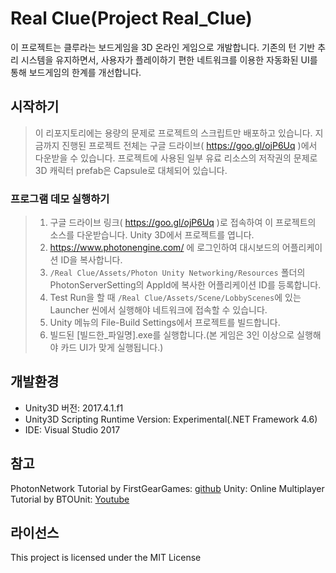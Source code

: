 # Real Clue(Project Real_Clue)
이 프로젝트는 클루라는 보드게임을 3D 온라인 게임으로 개발합니다.
기존의 턴 기반 추리 시스템을 유지하면서, 사용자가 플레이하기 편한 네트워크를 이용한 자동화된 UI를 통해 보드게임의 한계를 개선합니다.

## 시작하기
> 이 리포지토리에는 용량의 문제로 프로젝트의 스크립트만 배포하고 있습니다. 지금까지 진행된 프로젝트 전체는 구글 드라이브( https://goo.gl/ojP6Uq )에서 다운받을 수 있습니다.
> 프로젝트에 사용된 일부 유료 리소스의 저작권의 문제로 3D 캐릭터 prefab은 Capsule로 대체되어 있습니다.

### 프로그램 데모 실행하기
> 1. 구글 드라이브 링크( https://goo.gl/ojP6Uq )로 접속하여 이 프로젝트의 소스를 다운받습니다. Unity 3D에서 프로젝트를 엽니다.
> 2. https://www.photonengine.com/ 에 로그인하여 대시보드의 어플리케이션 ID을 복사합니다.
> 3. `/Real Clue/Assets/Photon Unity Networking/Resources` 폴더의 PhotonServerSetting의 AppId에 복사한 어플리케이션 ID를 등록합니다.
> 4. Test Run을 할 때 `/Real Clue/Assets/Scene/LobbyScenes`에 있는 Launcher 씬에서 실행해야 네트워크에 접속할 수 있습니다.
> 5. Unity 메뉴의 File-Build Settings에서 프로젝트를 빌드합니다.
> 6. 빌드된 [빌드한_파일명].exe를 실행합니다.(본 게임은 3인 이상으로 실행해야 카드 UI가 맞게 실행됩니다.)

## 개발환경
- Unity3D 버전: 2017.4.1.f1
- Unity3D Scripting Runtime Version: Experimental(.NET Framework 4.6)
- IDE: Visual Studio 2017

## 참고
PhotonNetwork Tutorial by FirstGearGames: [github](https://github.com/FirstGearGames/PhotonNetwork_Tutorial/tree/master/Assets/Scripts)
Unity: Online Multiplayer Tutorial by BTOUnit: [Youtube](https://www.youtube.com/playlist?list=PLUVF3yd_LPYTEtmpR_uPQ5JYt1bEO5pwG)

## 라이선스
This project is licensed under the MIT License
